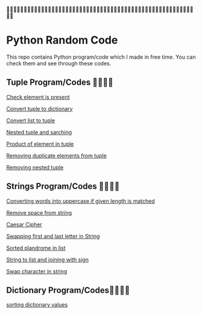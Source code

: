 👨‍💻🧬👨‍💻🧬👨‍💻🧬👨‍💻🧬👨‍💻🧬👨‍💻🧬👨‍💻🧬👨‍💻🧬👨‍💻🧬👨‍💻🧬👨‍💻🧬👨‍💻🧬👨‍💻🧬👨‍💻🧬👨‍💻🧬👨‍💻🧬👨‍💻🧬👨‍💻🧬👨‍💻
# Python Random Code

This repo contains Python program/code which I made in free time. You can check them and see through these codes.


## Tuple Program/Codes 👨‍💻👩‍💻

[Check element is present](https://github.com/LemonShot/PythonRandonCodes/blob/main/Tuple%20Programs/check%20element%20is%20present.py)

[Convert tuple to dictionary](https://github.com/LemonShot/PythonRandonCodes/blob/main/Tuple%20Programs/convert%20tuple%20to%20dictionary.py)

[Convert list to tuple](https://github.com/LemonShot/PythonRandonCodes/blob/main/Tuple%20Programs/list%20to%20tuple.py)

[Nested tuple and sarching](https://https://github.com/LemonShot/PythonRandonCodes/blob/main/Tuple%20Programs/nested%20tuple%20and%20seraching.py)

[Product of element in tuple](https://https://github.com/LemonShot/PythonRandonCodes/blob/main/Tuple%20Programs/product%20of%20element%20in%20tuple.py)

[Removing duplicate elements from tuple](https://github.com/LemonShot/PythonRandonCodes/blob/main/Tuple%20Programs/q1_duplicate.py)

[Removing nested tuple](https://github.com/LemonShot/PythonRandonCodes/blob/main/Tuple%20Programs/removing%20nested%20tuple%20from%20tuple.py)



## Strings Program/Codes 👨‍💻👩‍💻

[Converting words into uppercase if given length is matched](https://github.com/LemonShot/PythonRandonCodes/blob/main/string/converting%20words%20into%20uppercase%20if%20given%20length%20is%20matched.py)

[Remove space from string](https://github.com/LemonShot/PythonRandonCodes/blob/main/string/remove%20space%20from%20string.py)

[Caesar Cipher](https://github.com/LemonShot/PythonRandonCodes/blob/main/string/ceaser%20cypher.py)

[Swapping first and last letter in String](https://github.com/LemonShot/PythonRandonCodes/blob/main/string/swapping%20first%20and%20last%20letter.py)

[Sorted plandrome in list](https://github.com/LemonShot/PythonRandonCodes/blob/main/string/sorted%20plandrome%20in%20list.py)

[String to list and joining with sign](https://github.com/LemonShot/PythonRandonCodes/blob/main/string/string%20to%20list%20and%20joining%20with%20sign.py)

[Swap character in string](https://github.com/LemonShot/PythonRandonCodes/blob/main/string/swap%20char%20in%20string.py)

  
## Dictionary Program/Codes👨‍💻👩‍💻

[sorting dictionary values](https://github.com/LemonShot/PythonRandonCodes/blob/main/dictionary/sorting%20dictionary%20values.py)

